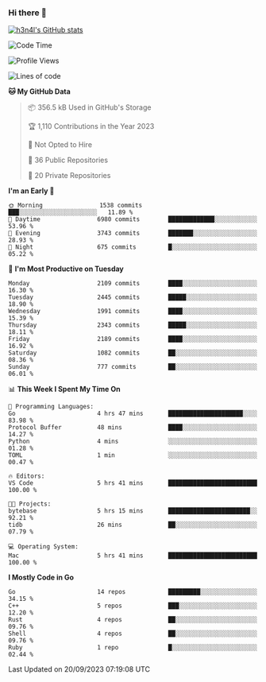 ### Hi there 👋

[![h3n4l's GitHub stats](https://github-readme-stats.vercel.app/api?username=h3n4l&count_private=true&show_icons=true&theme=radical)](https://github.com/h3n4l/github-readme-stats)

<!--START_SECTION:waka-->
![Code Time](http://img.shields.io/badge/Code%20Time-1%2C586%20hrs%205%20mins-blue)

![Profile Views](http://img.shields.io/badge/Profile%20Views-0-blue)

![Lines of code](https://img.shields.io/badge/From%20Hello%20World%20I%27ve%20Written-3.5%20million%20lines%20of%20code-blue)

**🐱 My GitHub Data** 

> 📦 356.5 kB Used in GitHub's Storage 
 > 
> 🏆 1,110 Contributions in the Year 2023
 > 
> 🚫 Not Opted to Hire
 > 
> 📜 36 Public Repositories 
 > 
> 🔑 20 Private Repositories 
 > 
**I'm an Early 🐤** 

```text
🌞 Morning                1538 commits        ███░░░░░░░░░░░░░░░░░░░░░░   11.89 % 
🌆 Daytime                6980 commits        █████████████░░░░░░░░░░░░   53.96 % 
🌃 Evening                3743 commits        ███████░░░░░░░░░░░░░░░░░░   28.93 % 
🌙 Night                  675 commits         █░░░░░░░░░░░░░░░░░░░░░░░░   05.22 % 
```
📅 **I'm Most Productive on Tuesday** 

```text
Monday                   2109 commits        ████░░░░░░░░░░░░░░░░░░░░░   16.30 % 
Tuesday                  2445 commits        █████░░░░░░░░░░░░░░░░░░░░   18.90 % 
Wednesday                1991 commits        ████░░░░░░░░░░░░░░░░░░░░░   15.39 % 
Thursday                 2343 commits        █████░░░░░░░░░░░░░░░░░░░░   18.11 % 
Friday                   2189 commits        ████░░░░░░░░░░░░░░░░░░░░░   16.92 % 
Saturday                 1082 commits        ██░░░░░░░░░░░░░░░░░░░░░░░   08.36 % 
Sunday                   777 commits         ██░░░░░░░░░░░░░░░░░░░░░░░   06.01 % 
```


📊 **This Week I Spent My Time On** 

```text
💬 Programming Languages: 
Go                       4 hrs 47 mins       █████████████████████░░░░   83.98 % 
Protocol Buffer          48 mins             ████░░░░░░░░░░░░░░░░░░░░░   14.27 % 
Python                   4 mins              ░░░░░░░░░░░░░░░░░░░░░░░░░   01.28 % 
TOML                     1 min               ░░░░░░░░░░░░░░░░░░░░░░░░░   00.47 % 

🔥 Editors: 
VS Code                  5 hrs 41 mins       █████████████████████████   100.00 % 

🐱‍💻 Projects: 
bytebase                 5 hrs 15 mins       ███████████████████████░░   92.21 % 
tidb                     26 mins             ██░░░░░░░░░░░░░░░░░░░░░░░   07.79 % 

💻 Operating System: 
Mac                      5 hrs 41 mins       █████████████████████████   100.00 % 
```

**I Mostly Code in Go** 

```text
Go                       14 repos            █████████░░░░░░░░░░░░░░░░   34.15 % 
C++                      5 repos             ███░░░░░░░░░░░░░░░░░░░░░░   12.20 % 
Rust                     4 repos             ██░░░░░░░░░░░░░░░░░░░░░░░   09.76 % 
Shell                    4 repos             ██░░░░░░░░░░░░░░░░░░░░░░░   09.76 % 
Ruby                     1 repo              █░░░░░░░░░░░░░░░░░░░░░░░░   02.44 % 
```




 Last Updated on 20/09/2023 07:19:08 UTC
<!--END_SECTION:waka-->

